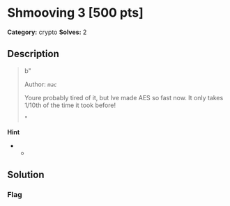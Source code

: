# Shmooving 3 [500 pts]

**Category:** crypto
**Solves:** 2

## Description
>b"<p>Author: <code>_mac_</code></p><p>Youre probably tired of it, but Ive made AES so fast now. It only takes 1/10th of the time it took before!</p>"

**Hint**
* -

## Solution

### Flag

